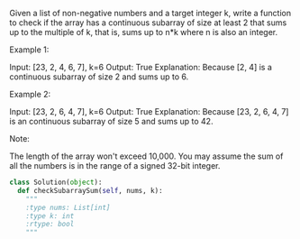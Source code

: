 
Given a list of non-negative numbers and a target integer k, write a function to check if the array has a continuous subarray of size at least 2 that sums up to the multiple of k, that is, sums up to n*k where n is also an integer.



Example 1:

Input: [23, 2, 4, 6, 7],  k=6
Output: True
Explanation: Because [2, 4] is a continuous subarray of size 2 and sums up to 6.




Example 2:

Input: [23, 2, 6, 4, 7],  k=6
Output: True
Explanation: Because [23, 2, 6, 4, 7] is an continuous subarray of size 5 and sums up to 42.



Note:

The length of the array won't exceed 10,000.
You may assume the sum of all the numbers is in the range of a signed 32-bit integer.




```python
class Solution(object):
  def checkSubarraySum(self, nums, k):
    """
    :type nums: List[int]
    :type k: int
    :rtype: bool
    """
```
